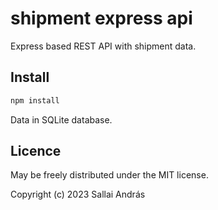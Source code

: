 # shipment express api

Express based REST API with shipment data.

## Install

```cmd
npm install
```

Data in SQLite database.

## Licence

May be freely distributed under the MIT license.

Copyright (c) 2023 Sallai András
